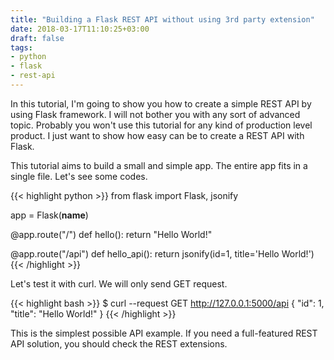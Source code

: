 ```yaml
---
title: "Building a Flask REST API without using 3rd party extension"
date: 2018-03-17T11:10:25+03:00
draft: false
tags:
- python
- flask
- rest-api
---
```


In this tutorial, I'm going to show you how to create a simple REST API by using
Flask framework. I will not bother you with any sort of advanced topic. Probably
you won't use this tutorial for any kind of production level product. I just
want to show how easy can be to create a REST API with Flask.

This tutorial aims to build a small and simple app. The entire app fits in a
single file. Let's see some codes.

{{< highlight python >}}
from flask import Flask, jsonify

app = Flask(__name__)

@app.route("/")
def hello():
    return "Hello World!"

@app.route("/api")
def hello_api():
    return jsonify(id=1, title='Hello World!')
{{< /highlight >}}

Let's test it with curl. We will only send GET request.

{{< highlight bash >}}
$ curl --request GET http://127.0.0.1:5000/api
{
  "id": 1,
  "title": "Hello World!"
}
{{< /highlight >}}

This is the simplest possible API example. If you need a full-featured REST API
solution, you should check the REST extensions.

